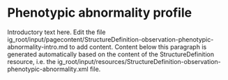 # Phenotypic abnormality profile

Introductory text here. Edit the file ig_root/input/pagecontent/StructureDefinition-observation-phenotypic-abnormality-intro.md to add content.  Content below this paragraph is generated automatically based on the content of the StructureDefinition resource, i.e. the ig_root/input/resources/StructureDefinition-observation-phenotypic-abnormality.xml file.
